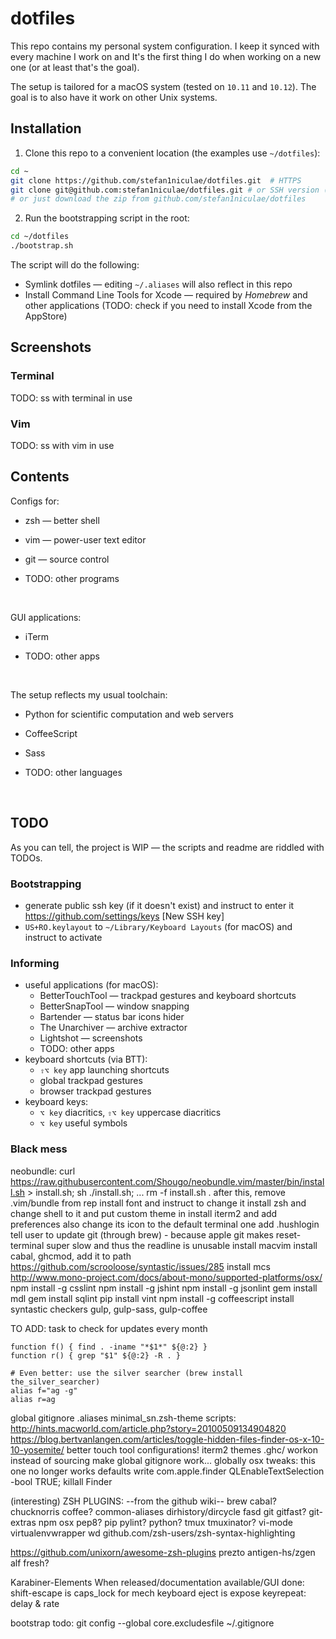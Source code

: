 # dotfiles

This repo contains my personal system configuration. I keep it synced with every machine I work on and It's the first thing I do when working on a new one (or at least that's the goal).

The setup is tailored for a macOS system (tested on `10.11` and `10.12`). The goal is to also have it work on other Unix systems.



## Installation

1. Clone this repo to a convenient location (the examples use `~/dotfiles`):

```bash
cd ~
git clone https://github.com/stefan1niculae/dotfiles.git  # HTTPS
git clone git@github.com:stefan1niculae/dotfiles.git # or SSH version (if you configured it already)
# or just download the zip from github.com/stefan1niculae/dotfiles
```

2. Run the bootstrapping script in the root:

```bash
cd ~/dotfiles
./bootstrap.sh
```

The script will do the following:

- Symlink dotfiles — editing `~/.aliases` will also reflect in this repo
- Install Command Line Tools for Xcode — required by _Homebrew_ and other applications (TODO: check if you need to install Xcode from the AppStore)



## Screenshots

### Terminal

TODO: ss with terminal in use

### Vim

TODO: ss with vim in use



## Contents

Configs for:

* zsh — better shell

* vim — power-user text editor

* git — source control

* TODO: other programs

  ​



GUI applications:

* iTerm

* TODO: other apps

  ​



The setup reflects my usual toolchain:

* Python for scientific computation and web servers

* CoffeeScript 

* Sass

* TODO: other languages

  ​

## TODO

As you can tell, the project is WIP — the scripts and readme are riddled with TODOs.

### Bootstrapping

* generate public ssh key (if it doesn't exist) and instruct to enter it https://github.com/settings/keys [New SSH key]
* `US+RO.keylayout` to `~/Library/Keyboard Layouts` (for macOS) and instruct to activate




### Informing

* useful applications (for macOS):
  * BetterTouchTool — trackpad gestures and keyboard shortcuts
  * BetterSnapTool — window snapping
  * Bartender — status bar icons hider
  * The Unarchiver — archive extractor
  * Lightshot — screenshots
  * TODO: other apps
* keyboard shortcuts (via BTT):
  - `⇧⌥ key` app launching shortcuts
  - global trackpad gestures
  - browser trackpad gestures
* keyboard keys:
  * `⌥ key` diacritics, `⇧⌥ key` uppercase diacritics
  * `⌥ key` useful symbols




### Black mess

neobundle: curl https://raw.githubusercontent.com/Shougo/neobundle.vim/master/bin/install.sh > install.sh; sh ./install.sh; ... rm -f install.sh . after this, remove .vim/bundle from rep
install font and instruct to change it
install zsh and change shell to it and put custom theme in
install iterm2 and add preferences also change its icon to the default terminal one
add .hushlogin
tell user to update git (through brew) - because apple git makes reset-terminal super slow and thus the readline is unusable
install macvim
install cabal, ghcmod, add it to path https://github.com/scrooloose/syntastic/issues/285
install mcs http://www.mono-project.com/docs/about-mono/supported-platforms/osx/
npm install -g csslint
npm install -g jshint
npm install -g jsonlint
gem install mdl
gem install sqlint
pip install vint
npm install -g coffeescript
install syntastic checkers
gulp, gulp-sass, gulp-coffee

TO ADD:
task to check for updates every month
```
function f() { find . -iname "*$1*" ${@:2} }
function r() { grep "$1" ${@:2} -R . }

# Even better: use the silver searcher (brew install the_silver_searcher)
alias f="ag -g"
alias r=ag
```
global gitignore
.aliases
minimal_sn.zsh-theme
scripts:
http://hints.macworld.com/article.php?story=20100509134904820
https://blog.bertvanlangen.com/articles/toggle-hidden-files-finder-os-x-10-10-yosemite/
better touch tool configurations!
iterm2 themes
.ghc/
workon <env> instead of sourcing
make global gitignore work... globally
osx tweaks:
    this one no longer works
    defaults write com.apple.finder QLEnableTextSelection -bool TRUE; killall Finder



(interesting) ZSH PLUGINS:
--from the github wiki--
brew
cabal?
chucknorris
coffee?
common-aliases
dirhistory/dircycle
fasd
git
gitfast?
git-extras
npm
osx
pep8?
pip
pylint?
python?
tmux
tmuxinator?
vi-mode
virtualenvwrapper
wd
github.com/zsh-users/zsh-syntax-highlighting

https://github.com/unixorn/awesome-zsh-plugins
prezto
antigen-hs/zgen
alf
fresh?


Karabiner-Elements
When released/documentation available/GUI done:
  shift-escape is caps_lock
  for mech keyboard
    eject is expose
  keyrepeat: delay & rate

bootstrap todo: git config --global core.excludesfile ~/.gitignore
